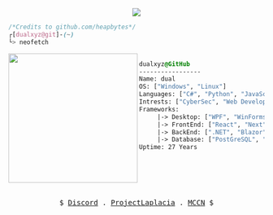 <p align="center"><img src="https://komarev.com/ghpvc/?username=dualxyz&color=blueviolet"></img></p>

```css
/*Credits to github.com/heapbytes*/
┌[dualxyz@git]-(~)
└> neofetch
```
<div style="display:flex;text-align:left"><img align="left" src="https://wiki.installgentoo.com/images/thumb/f/f9/Arch-linux-logo.png/600px-Arch-linux-logo.png" border="0" style="width:254px;">

  ```css
  dualxyz@GitHub
  -----------------
  Name: dual
  OS: ["Windows", "Linux"]
  Languages: ["C#", "Python", "JavaScript"]
  Intrests: ["CyberSec", "Web Development", "Anime", "Gaming", "Music Composing", "OSINT"]
  Frameworks:
       |-> Desktop: ["WPF", "WinForms"]
       |-> FrontEnd: ["React", "Next", "Vue", "Nuxt"]
       |-> BackEnd: [".NET", "Blazor", "Flask"]
       |-> Database: ["PostGreSQL", "MSSQL", "MongoDB", "SQLite"]
  Uptime: 27 Years
  ```
</div>

<br />
<p align="center">
  <samp>
   $
    <a href="https://discordapp.com/users/136475105680162816" target="_blank">Discord</a> .
    <a href="https://github.com/projectlaplacia" target="_blank">ProjectLaplacia</a> .
    <a href="https://mccn.dev" target="_blank">MCCN</a>
    $
  </samp>
</p>
